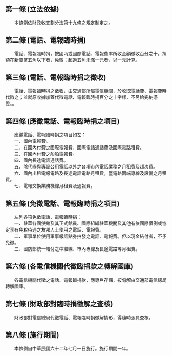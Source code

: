 第一條 (立法依據)
-----------------
　　本條例依財政收支劃分法第十九條之規定制定之。  


第二條 (電話、電報臨時捐)
-------------------------
　　電話、電報臨時捐，按國內或國際電話、電報費率所收金額徵收百分之十。捐額在新臺幣五角以下者，免徵；超過五角未滿一元者，以一元計算。  


第三條 (電話、電報臨時捐之徵收)
-------------------------------
　　電話、電報臨時捐之徵收，由交通部所屬電信機關，於收取電話費、電報費時代徵之；並就原收據加蓋代徵電話、電報臨時捐百分之十字樣，不另給完納憑證。。  


第四條 (應徵電話、電報臨時捐之項目)
-----------------------------------
　　應徵電話、電報臨時捐之項目如左：  
　　一、國內電報費。  
　　二、在國內付費之國際電報費、國際電話通話費及國際電路租費。  
　　三、在國內付費之船舶電報費。  
　　四、國內長途電話通話費。  
　　五、除代辦與專設公用電話以外之各項市內電話業務之月租費及超次費。  
　　六、國內出租電報電路及長途電話電路月租費，暨電路兩端專線及設備之月租費。  
　　七、電報交換業務機線月租費及通報費。  


第五條 (免徵電話、電報臨時捐之項目)
-----------------------------------
　　左列各項免徵電話、電報臨時捐：  
　　一、駐華各國使館及其正式館員、國際組織駐華機關及其他有依國際慣例或協定享有免稅待遇之友邦人士使用之電話、電報費。  
　　二、軍事單位使用軍事報話點券拍發之電話、電報費。但以現金結付者，不予免徵。  
　　三、國防部統一結付之中繼線、市內專線及長途電路等月租費。  


第六條 (各電信機關代徵臨捐款之轉解國庫)
---------------------------------------
　　各電信機關代徵之電話、電報臨捐款，應專戶存儲，按旬解由交通部電信總局轉解國庫。  


第七條 (財政部對臨時捐徵解之查核)
---------------------------------
　　財政部對電信總局代徵電話、電報臨時捐徵解情形，得隨時派員查核。  


第八條 (施行期間)
-----------------
　　本條例自中華民國六十二年七月一日施行。施行期間一年。